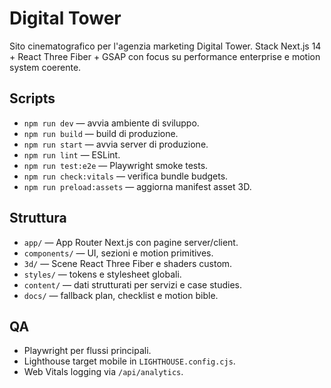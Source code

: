 # Digital Tower

Sito cinematografico per l'agenzia marketing Digital Tower. Stack Next.js 14 + React Three Fiber + GSAP con focus su performance enterprise e motion system coerente.

## Scripts
- `npm run dev` — avvia ambiente di sviluppo.
- `npm run build` — build di produzione.
- `npm run start` — avvia server di produzione.
- `npm run lint` — ESLint.
- `npm run test:e2e` — Playwright smoke tests.
- `npm run check:vitals` — verifica bundle budgets.
- `npm run preload:assets` — aggiorna manifest asset 3D.

## Struttura
- `app/` — App Router Next.js con pagine server/client.
- `components/` — UI, sezioni e motion primitives.
- `3d/` — Scene React Three Fiber e shaders custom.
- `styles/` — tokens e stylesheet globali.
- `content/` — dati strutturati per servizi e case studies.
- `docs/` — fallback plan, checklist e motion bible.

## QA
- Playwright per flussi principali.
- Lighthouse target mobile in `LIGHTHOUSE.config.cjs`.
- Web Vitals logging via `/api/analytics`.
